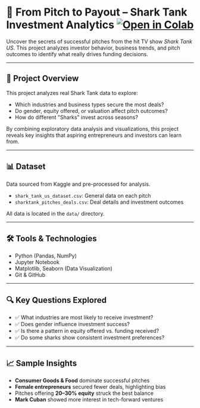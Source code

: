 # 🦈 From Pitch to Payout – Shark Tank Investment Analytics [![Open in Colab](https://colab.research.google.com/assets/colab-badge.svg)](https://colab.research.google.com/github/krishang-parakh/from-pitch-to-payout/blob/main/From_Pitch_to_Payout.ipynb)

Uncover the secrets of successful pitches from the hit TV show *Shark Tank US*. This project analyzes investor behavior, business trends, and pitch outcomes to identify what really drives funding decisions.

---

## 📌 Project Overview

This project analyzes real Shark Tank data to explore:

- Which industries and business types secure the most deals?
- Do gender, equity offered, or valuation affect pitch outcomes?
- How do different "Sharks" invest across seasons?

By combining exploratory data analysis and visualizations, this project reveals key insights that aspiring entrepreneurs and investors can learn from.

---

## 📊 Dataset

Data sourced from Kaggle and pre-processed for analysis.

- `shark_tank_us_dataset.csv`: General data on each pitch
- `sharktank_pitches_deals.csv`: Deal details and investment outcomes

All data is located in the `data/` directory.

---

## 🛠 Tools & Technologies

- Python (Pandas, NumPy)
- Jupyter Notebook
- Matplotlib, Seaborn (Data Visualization)
- Git & GitHub

---

## 🔍 Key Questions Explored

- ✅ What industries are most likely to receive investment?
- ✅ Does gender influence investment success?
- ✅ Is there a pattern in equity offered vs. funding received?
- ✅ Do some sharks show consistent investment preferences?

---

## 📈 Sample Insights

- **Consumer Goods & Food** dominate successful pitches
- **Female entrepreneurs** secured fewer deals, highlighting bias
- Pitches offering **20–30% equity** struck the best balance
- **Mark Cuban** showed more interest in tech-forward ventures
